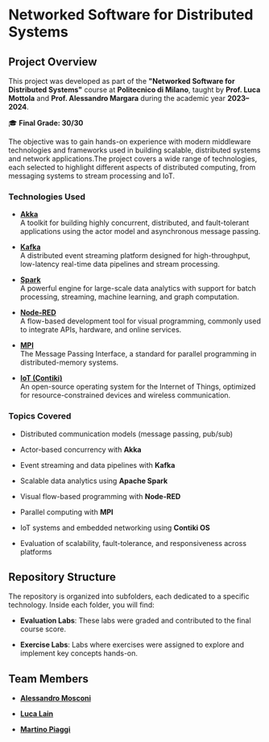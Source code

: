 # Networked Software for Distributed Systems

## Project Overview

This project was developed as part of the **"Networked Software for Distributed Systems"** course at **Politecnico di Milano**, taught by **Prof. Luca Mottola** and **Prof. Alessandro Margara** during the academic year **2023–2024**. 

🎓 **Final Grade: 30/30**

The objective was to gain hands-on experience with modern middleware technologies and frameworks used in building scalable, distributed systems and network applications.The project covers a wide range of technologies, each selected to highlight different aspects of distributed computing, from messaging systems to stream processing and IoT.

### Technologies Used

-   **[Akka](./akka)**  
    A toolkit for building highly concurrent, distributed, and fault-tolerant applications using the actor model and asynchronous message passing.
    
-   **[Kafka](./kafka)**  
    A distributed event streaming platform designed for high-throughput, low-latency real-time data pipelines and stream processing.
    
-   **[Spark](./spark)**  
    A powerful engine for large-scale data analytics with support for batch processing, streaming, machine learning, and graph computation.
    
-   **[Node-RED](./node_red)**  
    A flow-based development tool for visual programming, commonly used to integrate APIs, hardware, and online services.
    
-   **[MPI](./mpi)**  
    The Message Passing Interface, a standard for parallel programming in distributed-memory systems.
    
-   **[IoT (Contiki)](./iot)**  
    An open-source operating system for the Internet of Things, optimized for resource-constrained devices and wireless communication.
    
### Topics Covered

-   Distributed communication models (message passing, pub/sub)
    
-   Actor-based concurrency with **Akka**
    
-   Event streaming and data pipelines with **Kafka**
    
-   Scalable data analytics using **Apache Spark**
    
-   Visual flow-based programming with **Node-RED**
    
-   Parallel computing with **MPI**
    
-   IoT systems and embedded networking using **Contiki OS**
    
-   Evaluation of scalability, fault-tolerance, and responsiveness across platforms


## Repository Structure

The repository is organized into subfolders, each dedicated to a specific technology. Inside each folder, you will find:

-   **Evaluation Labs**: These labs were graded and contributed to the final course score.
    
-   **Exercise Labs**: Labs where exercises were assigned to explore and implement key concepts hands-on.
    

## Team Members

-   [**Alessandro Mosconi**](https://github.com/Alessandro-Mosconi)
    
-   [**Luca Lain**](https://github.com/lucalain)
    
-   [**Martino Piaggi**](https://github.com/martinopiaggi)

